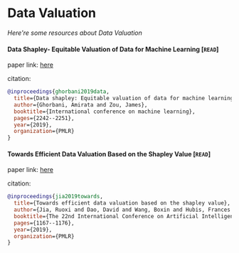 # Data Valuation
*Here're some resources about Data Valuation*


#### Data Shapley- Equitable Valuation of Data for Machine Learning [`READ`]
paper link: [here](http://proceedings.mlr.press/v97/ghorbani19c/ghorbani19c.pdf)

citation: 
```bibtex
@inproceedings{ghorbani2019data,
  title={Data shapley: Equitable valuation of data for machine learning},
  author={Ghorbani, Amirata and Zou, James},
  booktitle={International conference on machine learning},
  pages={2242--2251},
  year={2019},
  organization={PMLR}
}
```

#### Towards Efficient Data Valuation Based on the Shapley Value [`READ`]
paper link: [here](http://proceedings.mlr.press/v89/jia19a/jia19a.pdf)

citation: 
```bibtex
@inproceedings{jia2019towards,
  title={Towards efficient data valuation based on the shapley value},
  author={Jia, Ruoxi and Dao, David and Wang, Boxin and Hubis, Frances Ann and Hynes, Nick and G{\"u}rel, Nezihe Merve and Li, Bo and Zhang, Ce and Song, Dawn and Spanos, Costas J},
  booktitle={The 22nd International Conference on Artificial Intelligence and Statistics},
  pages={1167--1176},
  year={2019},
  organization={PMLR}
}
```
